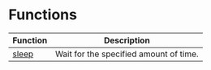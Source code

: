 # Functions

|Function|Description|
|-|-|
|[sleep](sleep/README.md)|Wait for the specified amount of time.|